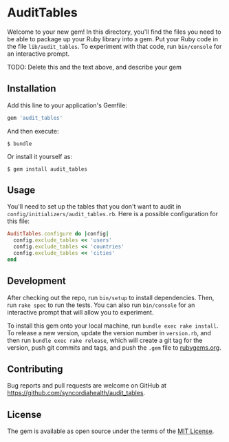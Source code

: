# AuditTables

Welcome to your new gem! In this directory, you'll find the files you need to be able to package up your Ruby library into a gem. Put your Ruby code in the file `lib/audit_tables`. To experiment with that code, run `bin/console` for an interactive prompt.

TODO: Delete this and the text above, and describe your gem

## Installation

Add this line to your application's Gemfile:

```ruby
gem 'audit_tables'
```

And then execute:

    $ bundle

Or install it yourself as:

    $ gem install audit_tables

## Usage

You'll need to set up the tables that you don't want to audit in `config/initializers/audit_tables.rb`. Here is a possible configuration for this file:

```ruby
AuditTables.configure do |config|
  config.exclude_tables << 'users'
  config.exclude_tables << 'countries'
  config.exclude_tables << 'cities'
end
```

## Development

After checking out the repo, run `bin/setup` to install dependencies. Then, run `rake spec` to run the tests. You can also run `bin/console` for an interactive prompt that will allow you to experiment.

To install this gem onto your local machine, run `bundle exec rake install`. To release a new version, update the version number in `version.rb`, and then run `bundle exec rake release`, which will create a git tag for the version, push git commits and tags, and push the `.gem` file to [rubygems.org](https://rubygems.org).

## Contributing

Bug reports and pull requests are welcome on GitHub at https://github.com/syncordiahealth/audit_tables.


## License

The gem is available as open source under the terms of the [MIT License](http://opensource.org/licenses/MIT).
